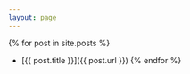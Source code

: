 ```yaml
---
layout: page
---
```


{% for post in site.posts %}
* [{{ post.title }}]({{ post.url }})
{% endfor %}